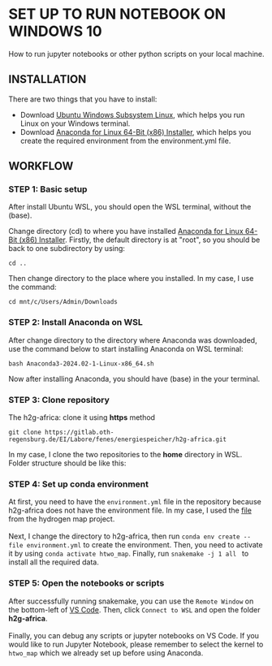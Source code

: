 # SET UP TO RUN NOTEBOOK ON WINDOWS 10
How to run jupyter notebooks or other python scripts on your local machine.

## INSTALLATION
There are two things that you have to install:
- Download [Ubuntu Windows Subsystem Linux](https://ubuntu.com/desktop/wsl), which helps you run Linux on your Windows terminal.
- Download [Anaconda for Linux 64-Bit (x86) Installer](https://www.anaconda.com/download/success), which helps you create the required environment from the environment.yml file.

## WORKFLOW

### STEP 1: Basic setup

After install Ubuntu WSL, you should open the WSL terminal, without the (base).

Change directory (cd) to where you have installed [Anaconda for Linux 64-Bit (x86) Installer](https://www.anaconda.com/download/success). Firstly, the default directory is at "root", so you should be back to one subdirectory by using:
```
cd ..
```
Then change directory to the place where you installed. In my case, I use the command:
```
cd mnt/c/Users/Admin/Downloads
```
### STEP 2: Install Anaconda on WSL
After change directory to the directory where Anaconda was downloaded, use the command below to start installing Anaconda on WSL terminal: 
```
bash Anaconda3-2024.02-1-Linux-x86_64.sh
```
Now after installing Anaconda, you should have (base) in the your terminal.

### STEP 3: Clone repository
The h2g-africa: clone it using **https** method
```
git clone https://gitlab.oth-regensburg.de/EI/Labore/fenes/energiespeicher/h2g-africa.git
```
In my case, I clone the two repositories to the **home** directory in WSL. Folder structure should be like this:

### STEP 4: Set up conda environment
At first, you need to have the `environment.yml` file in the repository because h2g-africa does not have the environment file. In my case, I used the [file](https://gitlab.oth-regensburg.de/EI/Labore/fenes/energiespeicher/htwo-map/-/blob/develop/environment.yml) from the hydrogen map project. 
<br/><br/>
Next, I change the directory to h2g-africa, then run `conda env create --file environment.yml` to create the environment. Then, you need to activate it by using `conda activate htwo_map`. Finally, run `snakemake -j 1 all
` to install all the required data. 


### STEP 5: Open the notebooks or scripts
After successfully running snakemake, you can use the `Remote Window` on the bottom-left of [VS Code](https://code.visualstudio.com/Download). Then, click `Connect to WSL` and open the folder **h2g-africa**. 
<br/><br/>
Finally, you can debug any scripts or jupyter notebooks on VS Code. If you would like to run Jupyter Notebook, please remember to select the kernel to `htwo_map` which we already set up before using Anaconda. 
